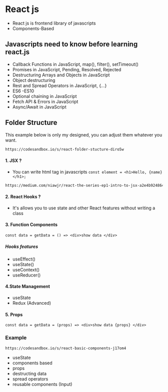 # React js

- React js is frontend library of javascripts
- Components-Based

## Javascripts need to know before learning react.js

- Callback Functions in JavaScript, map(), filter(), setTimeout()
- Promises in JavaScript, Pending, Resolved, Rejected
- Destructuring Arrays and Objects in JavaScript
- Object destructuring
- Rest and Spread Operators in JavaScript, {...}
- ES6 -ES10
- Optional chaining in JavaScript
- Fetch API & Errors in JavaScript
- Async/Await in JavaScript

## Folder Structure

This example below is only my designed, you can adjust them whatever you want.

```sh
https://codesandbox.io/s/react-folder-stucture-diro5w
```

#### 1. JSX ?

- You can write html tag in javascripts
  `const element = <h1>Hello, {name}</h1>;`

```sh
https://medium.com/niawjr/react-the-series-ep1-intro-to-jsx-a2e4b924864a
```

#### 2. React Hooks ?

- It's allows you to use state and other React features without writing a class

#### 3. Function Components

`const data = getData = () => <div>show data </div>`

##### Hooks features

- useEffect()
- useState()
- useContext()
- useReducer()

#### 4.State Management

- useState
- Redux (Advanced)

#### 5. Props

```
const data = getData = (props) => <div>show data {props} </div>
```

### Example

```sh
https://codesandbox.io/s/react-basic-components-j17om4
```

- useState
- components based
- props
- destructing data
- spread operators
- reusable components (Input)
